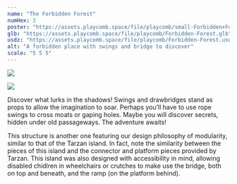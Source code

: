 ```yaml
---
name: "The Forbidden Forest"
numHex: 3
poster: "https://assets.playcomb.space/file/playcomb/small-Forbidden+Forest+w_background.png"
glb: "https://assets.playcomb.space/file/playcomb/Forbidden-Forest.glb"
usdz: "https://assets.playcomb.space/file/playcomb/Forbidden-Forest.usdz"
alt: "A forbidden place with swings and bridge to discover"
scale: "5 5 5"
---
```


![](https://assets.playcomb.space/file/playcomb/ForbiddenForest+materials.png)

![](https://assets.playcomb.space/file/playcomb/ForbiddenForest.png)

Discover what lurks in the shadows! Swings and drawbridges stand as props to allow the imagination to soar. Perhaps you’ll have to use rope swings to cross moats or gaping holes. Maybe you will discover secrets, hidden under old passageways. The adventure awaits! 

This structure is another one featuring our design philosophy of modularity, similar to that of the Tarzan island. In fact, note the similarity between the pieces of this island and the connector and platform pieces provided by Tarzan. This island was also designed with accessibility in mind, allowing disabled chidlren in wheelchairs or crutches to make use the bridge, both on top and beneath, and the ramp (on the platform behind).
